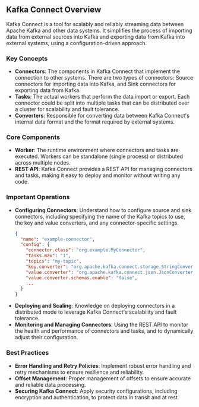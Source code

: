 ## Kafka Connect Overview

Kafka Connect is a tool for scalably and reliably streaming data between Apache Kafka and other data systems. It simplifies the process of importing data from external sources into Kafka and exporting data from Kafka into external systems, using a configuration-driven approach.

### Key Concepts

- **Connectors**: The components in Kafka Connect that implement the connection to other systems. There are two types of connectors: Source connectors for importing data into Kafka, and Sink connectors for exporting data from Kafka.
- **Tasks**: The actual workers that perform the data import or export. Each connector could be split into multiple tasks that can be distributed over a cluster for scalability and fault tolerance.
- **Converters**: Responsible for converting data between Kafka Connect's internal data format and the format required by external systems.

### Core Components

- **Worker**: The runtime environment where connectors and tasks are executed. Workers can be standalone (single process) or distributed across multiple nodes.
- **REST API**: Kafka Connect provides a REST API for managing connectors and tasks, making it easy to deploy and monitor without writing any code.

### Important Operations

- **Configuring Connectors**: Understand how to configure source and sink connectors, including specifying the name of the Kafka topics to use, the key and value converters, and any connector-specific settings.
    ```json
    {
      "name": "example-connector",
      "config": {
        "connector.class": "org.example.MyConnector",
        "tasks.max": "1",
        "topics": "my-topic",
        "key.converter": "org.apache.kafka.connect.storage.StringConverter",
        "value.converter": "org.apache.kafka.connect.json.JsonConverter",
        "value.converter.schemas.enable": "false",
        ...
      }
    }
    ```
- **Deploying and Scaling**: Knowledge on deploying connectors in a distributed mode to leverage Kafka Connect's scalability and fault tolerance.
- **Monitoring and Managing Connectors**: Using the REST API to monitor the health and performance of connectors and tasks, and to dynamically adjust their configuration.

### Best Practices

- **Error Handling and Retry Policies**: Implement robust error handling and retry mechanisms to ensure resilience and reliability.
- **Offset Management**: Proper management of offsets to ensure accurate and reliable data processing.
- **Securing Kafka Connect**: Apply security configurations, including encryption and authentication, to protect data in transit and at rest.
